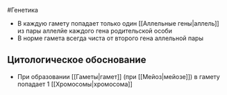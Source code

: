 #Генетика 
- В каждую гамету попадает только один [[Аллельные гены|аллель]] из пары аллелйе каждого гена родительской особи 
- В норме гамета всегда чиста от второго гена аллельной пары 
## Цитологическое обоснование
- При образовании [[Гаметы|гамет]] (при [[Мейоз|мейозе]]) в гамету попадает 1 [[Хромосомы|хромосома]] 